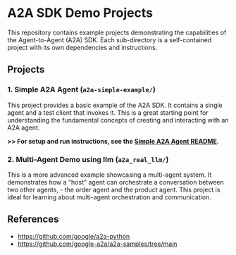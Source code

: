 # A2A SDK Demo Projects
This repository contains example projects demonstrating the capabilities of the Agent-to-Agent (A2A) SDK. Each sub-directory is a self-contained project with its own dependencies and instructions.

## Projects

### 1. Simple A2A Agent (`a2a-simple-example/`)

This project provides a basic example of the A2A SDK. It contains a single agent and a test client that invokes it. This is a great starting point for understanding the fundamental concepts of creating and interacting with an A2A agent.

**>> For setup and run instructions, see the [Simple A2A Agent README](./a2a-simple-example/README.md).**

### 2. Multi-Agent Demo using llm (`a2a_real_llm/`)

This is a more advanced example showcasing a multi-agent system. It demonstrates how a "host" agent can orchestrate a conversation between two other agents, - the order agent and the product agent. This project is ideal for learning about multi-agent orchestration and communication.


## References
- https://github.com/google/a2a-python
- https://github.com/google-a2a/a2a-samples/tree/main